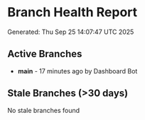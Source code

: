 # Branch Health Report
Generated: Thu Sep 25 14:07:47 UTC 2025

## Active Branches
- **main** - 17 minutes ago by Dashboard Bot

## Stale Branches (>30 days)
No stale branches found
